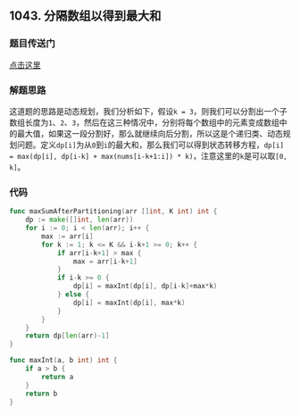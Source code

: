 ## 1043. 分隔数组以得到最大和

### 题目传送门

[点击这里](https://leetcode.cn/problems/partition-array-for-maximum-sum/)

### 解题思路

这道题的思路是动态规划，我们分析如下，假设`k = 3`，则我们可以分割出一个子数组长度为`1`、`2`、`3`，然后在这三种情况中，分别将每个数组中的元素变成数组中的最大值，如果这一段分割好，那么就继续向后分割，所以这是个递归类、动态规划问题。定义`dp[i]`为从`0`到`i`的最大和，那么我们可以得到状态转移方程，`dp[i] = max(dp[i], dp[i-k] + max(nums[i-k+1:i]) * k)`，注意这里的`k`是可以取`[0, k]`。

### 代码

```go
func maxSumAfterPartitioning(arr []int, K int) int {
    dp := make([]int, len(arr))
    for i := 0; i < len(arr); i++ {
        max := arr[i]
        for k := 1; k <= K && i-k+1 >= 0; k++ {
            if arr[i-k+1] > max {
                max = arr[i-k+1]
            }
            if i-k >= 0 {
                dp[i] = maxInt(dp[i], dp[i-k]+max*k)
            } else {
                dp[i] = maxInt(dp[i], max*k)
            }
        }
    }
    return dp[len(arr)-1]
}

func maxInt(a, b int) int {
    if a > b {
        return a
    }
    return b
}
```
